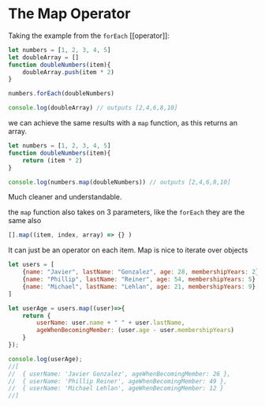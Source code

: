 # The Map Operator

Taking the example from the `forEach` [[operator]]:
```js
let numbers = [1, 2, 3, 4, 5]
let doubleArray = []
function doubleNumbers(item){
	doubleArray.push(item * 2)
}

numbers.forEach(doubleNumbers)

console.log(doubleArray) // outputs [2,4,6,8,10]
```
we can achieve the same results with a `map` function, as this returns an array.


```js
let numbers = [1, 2, 3, 4, 5]
function doubleNumbers(item){
	return (item * 2)
}

console.log(numbers.map(doubleNumbers)) // outputs [2,4,6,8,10]
```
Much cleaner and understandable.

the `map` function also takes on 3 parameters, like the `forEach` they are the same also
```js
[].map((item, index, array) => {} )
```
It can just be an operator on each item. Map is nice to iterate over objects

```js
let users = [
    {name: "Javier", lastName: "Gonzalez", age: 28, membershipYears: 2},
    {name: "Phillip", lastName: "Reiner", age: 54, membershipYears: 5},
    {name: "Michael", lastName: "Lehlan", age: 21, membershipYears: 9}
]

let userAge = users.map((user)=>{
    return {
        userName: user.name + " " + user.lastName,
        ageWhenBecomingMember: (user.age - user.membershipYears)
    }
});

console.log(userAge);
//[
//  { userName: 'Javier Gonzalez', ageWhenBecomingMember: 26 },
//  { userName: 'Phillip Reiner', ageWhenBecomingMember: 49 },
//  { userName: 'Michael Lehlan', ageWhenBecomingMember: 12 }
//]
```
